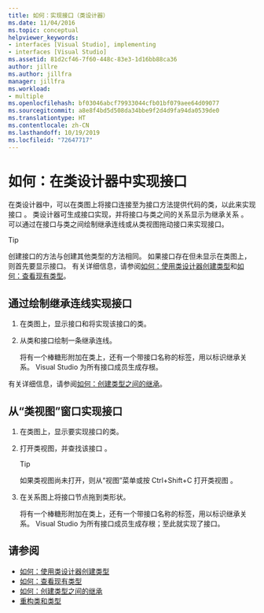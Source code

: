 ```yaml
---
title: 如何：实现接口（类设计器）
ms.date: 11/04/2016
ms.topic: conceptual
helpviewer_keywords:
- interfaces [Visual Studio], implementing
- interfaces [Visual Studio]
ms.assetid: 81d2cf46-7f60-448c-83e3-1d16bb88ca36
author: jillre
ms.author: jillfra
manager: jillfra
ms.workload:
- multiple
ms.openlocfilehash: bf03046abcf79933044cfb01bf079aee64d09077
ms.sourcegitcommit: a8e8f4bd5d508da34bbe9f2d4d9fa94da0539de0
ms.translationtype: HT
ms.contentlocale: zh-CN
ms.lasthandoff: 10/19/2019
ms.locfileid: "72647717"
---
```

# <a name="how-to-implement-an-interface-in-class-designer"></a>如何：在类设计器中实现接口

在类设计器中，可以在类图上将接口连接至为接口方法提供代码的类，以此来实现接口  。 类设计器可生成接口实现，并将接口与类之间的关系显示为继承关系  。 可以通过在接口与类之间绘制继承连线或从类视图拖动接口来实现接口。

> [!TIP]
> 创建接口的方法与创建其他类型的方法相同。 如果接口存在但未显示在类图上，则首先要显示接口。 有关详细信息，请参阅[如何：使用类设计器创建类型](how-to-create-types.md)和[如何：查看现有类型](how-to-view-existing-types.md)。

## <a name="to-implement-an-interface-by-drawing-an-inheritance-line"></a>通过绘制继承连线实现接口

1. 在类图上，显示接口和将实现该接口的类。

2. 从类和接口绘制一条继承连线。

     将有一个棒糖形附加在类上，还有一个带接口名称的标签，用以标识继承关系。 Visual Studio 为所有接口成员生成存根。

有关详细信息，请参阅[如何：创建类型之间的继承](how-to-create-inheritance-between-types.md)。

## <a name="to-implement-an-interface-from-the-class-view-window"></a>从“类视图”窗口实现接口

1. 在类图上，显示要实现接口的类。

2. 打开类视图，并查找该接口  。

    > [!TIP]
    > 如果类视图尚未打开，则从“视图”菜单或按 Ctrl+Shift+C 打开类视图       。

3. 在关系图上将接口节点拖到类形状。

     将有一个棒糖形附加在类上，还有一个带接口名称的标签，用以标识继承关系。 Visual Studio 为所有接口成员生成存根；至此就实现了接口。

## <a name="see-also"></a>请参阅

- [如何：使用类设计器创建类型](how-to-create-types.md)
- [如何：查看现有类型](how-to-view-existing-types.md)
- [如何：创建类型之间的继承](how-to-create-inheritance-between-types.md)
- [重构类和类型](refactoring-classes-and-types.md)